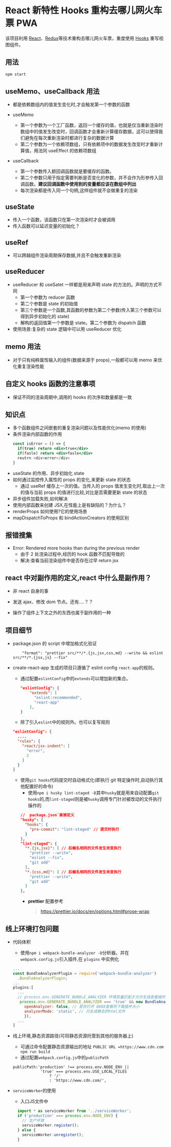 # React 新特性 Hooks 重构去哪儿网火车票 PWA

该项目利用 [React](https://reactjs.org)、[Redux](https://redux.js.org/)等技术重构去哪儿网火车票，重度使用 [Hooks](https://reactjs.org/docs/hooks-intro.html) 重写视图组件。

## 用法

```sh
npm start
```

## useMemo、useCallback 用法

- 都是依赖数组内的值发生变化时,才会触发第一个参数的函数
- useMemo
  - 第一个参数为一个工厂函数，返回一个缓存的值，也就是仅当重新渲染时数组中的值发生改变时，回调函数才会重新计算缓存数据，这可以使得我们避免在每次重新渲染时都进行复杂的数据计算
  - 第二个参数为一个依赖项数组，只有依赖项中的数据发生改变时才重新计算值，用法同 useEffect 的依赖项数组
- useCallback

  - 第一个参数传入额回调函数就是要缓存的函数。
  - 第二个参数只用于指定需要判断是否变化的参数，并不会作为形参传入回调函数。**建议回调函数中使用到的变量都应该在数组中列出**
  - 每次渲染都是传入同一个句柄,这样组件就不会做重复的渲染

## useState

- 传入一个函数，该函数只在第一次渲染时才会被调用
- 传入函数可以延迟变量的初始化？

## useRef

- 可以跨越组件渲染周期保存数据,并且不会触发重新渲染

## useReducer

- useReducer 和 useSatet 一样都是用来声明 state 的方法的。声明的方式不同
  - 第一个参数为 reducer 函数
  - 第二个参数是 state 的初始值
  - 第三个参数是一个函数,其函数的参数为第二个参数(传入第三个参数可以得到异步初始化的 state)
  - 解构的返回值第一个参数是 state。第二个参数为 dispatch 函数
- 使用场景:复杂的 state 逻辑中可以用 useReducer 优化

## memo 用法

- 对于只有纯粹属性输入的组件(数据来源于 props),一般都可以用 memo 来优化重复渲染性能

## 自定义 hooks 函数的注意事项

- 保证不同的渲染周期中,调用的 hooks 的次序和数量都是一致

## 知识点

- 多个函数组件之间嵌套的重复渲染问题以及性能优化(memo 的使用)
- 条件渲染内部函数的作用
  ```jsx
  const isError = () => {
    if(true) return <div>true</div>
    if(fasle) return <div>fasle</div>
    reutrn <div>error</div>
  }
  ```
- useState 的作用、异步初始化 state
- 如何通过监控传入属性的 props 的变化,来更新 state 的状态
  - 通过 useRef 缓存上一次的值。当传入的 props 值发生变化时,取出上一次的值与当前 props 的值进行比较,对比是否需要更新 state 的状态
- 异步组件加载失败,如何解决
- 使用内部函数来创建 JSX,在性能上是有缺陷的？为什么？
- renderProps 如何使用?它的使用场景
- mapDispatchToProps 和 bindActionCreators 的使用区别

## 报错搜集

- Error: Rendered more hooks than during the previous render
  - 由于 2 处渲染过程中,经历的 hook 函数不匹配导致的
  - 解决:查看当前渲染组件中是否存在过早 return jsx

## react 中对副作用的定义,react 中什么是副作用？

- 非 react 自身的事

- 发送 ajax、修改 dom 节点。还有....？？
- 操作了组件上下文之外的东西也属于副作用的一种

## 项目细节

- package.json 的 script 中增加格式化验证
  ```shell
      "format": "prettier src/**/*.{js,jsx,css,md} --write && eslint src/**/*.{jsx,js} --fix"
  ```
- create-react-app 生成的项目只遵循了 eslint config `react-app`的规则。

  - 通过配置`eslintConfig`中的`extends`可以增加新的集合。
    ```json
    "eslintConfig": {
        "extends": [
          "eslint:recommended",
          "react-app"
        ],
    }
    ```
  - 除了引入`eslint`中的规则外。也可以复写规则

  ```json
  "eslintConfig": {
    ....
    "rules": {
      "react/jsx-indent": [
        "error",
        2
      ]
    }
  }
  ```

  - 使用`git hooks`代码提交时自动格式化(即执行 git 特定操作时,自动执行其他配置好的命令)
    - 使用`npm i husky lint-staged -D`其中`husky`就是用来自动配置`git hooks`的,而`lint-staged`则是被`husky`调用专门针对被改动的文件执行操作的
    ```json
    //  package.json`直接定义
    "husky": {
      "hooks": {
        "pre-commit": "lint-staged" // 提交时执行
      }
    },
    "lint-staged": {
      "*.{js,jsx}": [ // 后缀名相同的文件发生改变执行
        "prettier --write",
        "eslint --fix",
        "git add"
      ],
      "*.{css,md}": [ // 后缀名相同的文件发生改变执行
        "prettier --write",
        "git add"
      ]
    },
    ```
    - **prettier** 配置参考
      > https://prettier.io/docs/en/options.html#prose-wrap

## 线上环境打包问题

- 代码体积

  - 使用`npm i webpack-bundle-analyzer -D`分析器。并在`webpack.config.js`引入插件,在 `plugins` 中实例化

  ```javascript
  ...
  const BundleAnalyzerPlugin = require('webpack-bundle-analyzer')
    .BundleAnalyzerPlugin;
  ...
  plugins:[
    ...
    // process.env.GENERATE_BUNDLE_ANALYZER 环境变量匹配才允许生成查看插件大小的文件和端口
     process.env.GENERATE_BUNDLE_ANALYZER === 'true' && new BundleAnalyzerPlugin({
       openAnalyzer: false, // 是否打开 8888查看所下载插件大小
       analyzerMode: 'static', // 只生成静态的html文件
       }),
    ...
  ]

  ```

- 线上环境,静态资源路径(可将静态资源托管到其他的服务器上)
  - 可通过命令配置静态资源输出的地址 `PUBLIC URL =https://www.cdn.com npm run build`
  - 通过配置`webpack.config.js`中的`publicPath`
  ```javascrit
  publicPath:'production' !== process.env.NODE_ENV ||
              'true' === process.env.USE_LOCAL_FILES
                  ? '/'
                  : 'https://www.cdn.com/',
  ```
- `serviceWorker`的使用
  - 入口JS文件中
  ```javascript
    import * as serviceWorker from '../serviceWorker';
    if ('production' === process.env.NODE_ENV) {
      // 生产环境
      serviceWorker.register();
    } else {
      serviceWorker.unregister();
    }
  ```